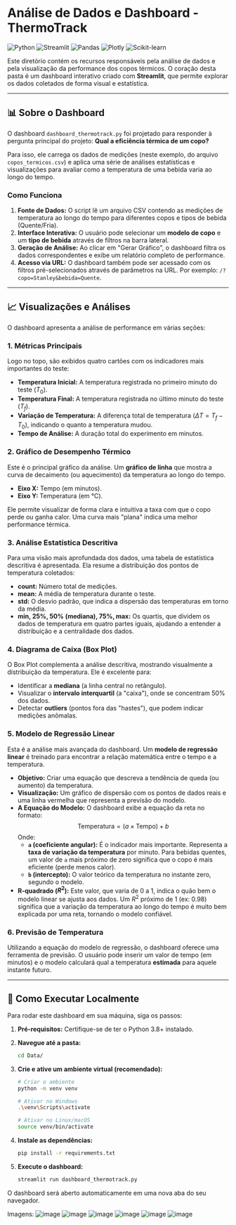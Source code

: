 # Análise de Dados e Dashboard - ThermoTrack

![Python](https://img.shields.io/badge/Python-3776AB?style=for-the-badge&logo=python&logoColor=white)
![Streamlit](https://img.shields.io/badge/Streamlit-FF4B4B?style=for-the-badge&logo=streamlit&logoColor=white)
![Pandas](https://img.shields.io/badge/Pandas-150458?style=for-the-badge&logo=pandas&logoColor=white)
![Plotly](https://img.shields.io/badge/Plotly-3F4F75?style=for-the-badge&logo=plotly&logoColor=white)
![Scikit-learn](https://img.shields.io/badge/scikit--learn-F7931A?style=for-the-badge&logo=scikit-learn&logoColor=white)

Este diretório contém os recursos responsáveis pela análise de dados e pela visualização da performance dos copos térmicos. O coração desta pasta é um dashboard interativo criado com **Streamlit**, que permite explorar os dados coletados de forma visual e estatística.

---

## 📊 Sobre o Dashboard

O dashboard `dashboard_thermotrack.py` foi projetado para responder à pergunta principal do projeto: **Qual a eficiência térmica de um copo?**

Para isso, ele carrega os dados de medições (neste exemplo, do arquivo `copos_termicos.csv`) e aplica uma série de análises estatísticas e visualizações para avaliar como a temperatura de uma bebida varia ao longo do tempo.

### Como Funciona

1.  **Fonte de Dados:** O script lê um arquivo CSV contendo as medições de temperatura ao longo do tempo para diferentes copos e tipos de bebida (Quente/Fria).
2.  **Interface Interativa:** O usuário pode selecionar um **modelo de copo** e um **tipo de bebida** através de filtros na barra lateral.
3.  **Geração de Análise:** Ao clicar em "Gerar Gráfico", o dashboard filtra os dados correspondentes e exibe um relatório completo de performance.
4.  **Acesso via URL:** O dashboard também pode ser acessado com os filtros pré-selecionados através de parâmetros na URL. Por exemplo: `/?copo=Stanley&bebida=Quente`.

---

## 📈 Visualizações e Análises

O dashboard apresenta a análise de performance em várias seções:

### 1. Métricas Principais

Logo no topo, são exibidos quatro cartões com os indicadores mais importantes do teste:

* **Temperatura Inicial:** A temperatura registrada no primeiro minuto do teste ($T_0$).
* **Temperatura Final:** A temperatura registrada no último minuto do teste ($T_f$).
* **Variação de Temperatura:** A diferença total de temperatura ($\Delta T = T_f - T_0$), indicando o quanto a temperatura mudou.
* **Tempo de Análise:** A duração total do experimento em minutos.

### 2. Gráfico de Desempenho Térmico

Este é o principal gráfico da análise. Um **gráfico de linha** que mostra a curva de decaimento (ou aquecimento) da temperatura ao longo do tempo.

* **Eixo X:** Tempo (em minutos).
* **Eixo Y:** Temperatura (em °C).

Ele permite visualizar de forma clara e intuitiva a taxa com que o copo perde ou ganha calor. Uma curva mais "plana" indica uma melhor performance térmica.

### 3. Análise Estatística Descritiva

Para uma visão mais aprofundada dos dados, uma tabela de estatística descritiva é apresentada. Ela resume a distribuição dos pontos de temperatura coletados:

* **count:** Número total de medições.
* **mean:** A média de temperatura durante o teste.
* **std:** O desvio padrão, que indica a dispersão das temperaturas em torno da média.
* **min, 25%, 50% (mediana), 75%, max:** Os quartis, que dividem os dados de temperatura em quatro partes iguais, ajudando a entender a distribuição e a centralidade dos dados.

### 4. Diagrama de Caixa (Box Plot)

O Box Plot complementa a análise descritiva, mostrando visualmente a distribuição da temperatura. Ele é excelente para:
* Identificar a **mediana** (a linha central no retângulo).
* Visualizar o **intervalo interquartil** (a "caixa"), onde se concentram 50% dos dados.
* Detectar **outliers** (pontos fora das "hastes"), que podem indicar medições anômalas.

### 5. Modelo de Regressão Linear

Esta é a análise mais avançada do dashboard. Um **modelo de regressão linear** é treinado para encontrar a relação matemática entre o tempo e a temperatura.

* **Objetivo:** Criar uma equação que descreva a tendência de queda (ou aumento) da temperatura.
* **Visualização:** Um gráfico de dispersão com os pontos de dados reais e uma linha vermelha que representa a previsão do modelo.
* **A Equação do Modelo:** O dashboard exibe a equação da reta no formato:
    $$ \text{Temperatura} = (a \times \text{Tempo}) + b $$
    Onde:
    * **`a` (coeficiente angular):** É o indicador mais importante. Representa a **taxa de variação da temperatura** por minuto. Para bebidas quentes, um valor de `a` mais próximo de zero significa que o copo é mais eficiente (perde menos calor).
    * **`b` (intercepto):** O valor teórico da temperatura no instante zero, segundo o modelo.
* **R-quadrado ($R^2$):** Este valor, que varia de 0 a 1, indica o quão bem o modelo linear se ajusta aos dados. Um $R^2$ próximo de 1 (ex: 0.98) significa que a variação da temperatura ao longo do tempo é muito bem explicada por uma reta, tornando o modelo confiável.

### 6. Previsão de Temperatura

Utilizando a equação do modelo de regressão, o dashboard oferece uma ferramenta de previsão. O usuário pode inserir um valor de tempo (em minutos) e o modelo calculará qual a temperatura **estimada** para aquele instante futuro.

---

## 🚀 Como Executar Localmente

Para rodar este dashboard em sua máquina, siga os passos:

1.  **Pré-requisitos:** Certifique-se de ter o Python 3.8+ instalado.

2.  **Navegue até a pasta:**
    ```bash
    cd Data/
    ```

3.  **Crie e ative um ambiente virtual (recomendado):**
    ```bash
    # Criar o ambiente
    python -m venv venv

    # Ativar no Windows
    .\venv\Scripts\activate

    # Ativar no Linux/macOS
    source venv/bin/activate
    ```

4.  **Instale as dependências:**
    ```bash
    pip install -r requirements.txt
    ```

5.  **Execute o dashboard:**
    ```bash
    streamlit run dashboard_thermotrack.py
    ```

O dashboard será aberto automaticamente em uma nova aba do seu navegador.

Imagens:
![image](https://github.com/user-attachments/assets/d3229f89-bf58-4b76-ae9a-74d458b4d6c7)
![image](https://github.com/user-attachments/assets/dd75974e-84f4-4c99-9a00-6eb9a23411d7)
![image](https://github.com/user-attachments/assets/163dddca-5327-4ef7-a1c8-fe583f6f830d)
![image](https://github.com/user-attachments/assets/c876fb63-aded-4ede-a3a1-062a08b849ce)
![image](https://github.com/user-attachments/assets/81980021-1ca8-4401-9eba-b7acc12010c0)
![image](https://github.com/user-attachments/assets/52cb62a4-b401-491c-93ce-e24bb01223e2)
